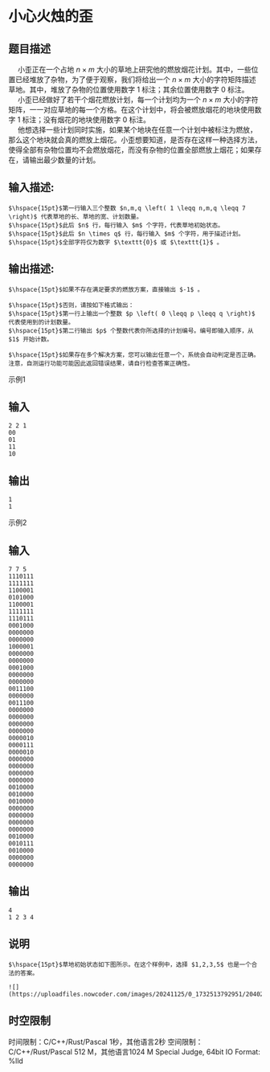 # 小心火烛的歪

## 题目描述

$\hspace{15pt}$小歪正在一个占地 $n \times m$ 大小的草地上研究他的燃放烟花计划。其中，一些位置已经堆放了杂物，为了便于观察，我们将给出一个 $n \times m$ 大小的字符矩阵描述草地。其中，堆放了杂物的位置使用数字 $1$ 标注；其余位置使用数字 $0$ 标注。  
$\hspace{15pt}$小歪已经做好了若干个烟花燃放计划，每一个计划均为一个 $n \times m$ 大小的字符矩阵，一一对应草地的每一个方格。在这个计划中，将会被燃放烟花的地块使用数字 $1$ 标注；没有烟花的地块使用数字 $0$ 标注。  
$\hspace{15pt}$他想选择一些计划同时实施，如果某个地块在任意一个计划中被标注为燃放，那么这个地块就会真的燃放上烟花。小歪想要知道，是否存在这样一种选择方法，使得全部有杂物位置均不会燃放烟花，而没有杂物的位置全部燃放上烟花；如果存在，请输出最少数量的计划。

## 输入描述:
    
    
    $\hspace{15pt}$第一行输入三个整数 $n,m,q \left( 1 \leqq n,m,q \leqq 7 \right)$ 代表草地的长、草地的宽、计划数量。  
    $\hspace{15pt}$此后 $n$ 行，每行输入 $m$ 个字符，代表草地初始状态。  
    $\hspace{15pt}$此后 $n \times q$ 行，每行输入 $m$ 个字符，用于描述计划。  
    $\hspace{15pt}$全部字符仅为数字 $\texttt{0}$ 或 $\texttt{1}$ 。

## 输出描述:
    
    
    $\hspace{15pt}$如果不存在满足要求的燃放方案，直接输出 $-1$ 。  
      
    $\hspace{15pt}$否则，请按如下格式输出：  
    $\hspace{15pt}$第一行上输出一个整数 $p \left( 0 \leqq p \leqq q \right)$ 代表使用到的计划数量。  
    $\hspace{15pt}$第二行输出 $p$ 个整数代表你所选择的计划编号。编号即输入顺序，从 $1$ 开始计数。  
      
    $\hspace{15pt}$如果存在多个解决方案，您可以输出任意一个，系统会自动判定是否正确。注意，自测运行功能可能因此返回错误结果，请自行检查答案正确性。

示例1 

## 输入
    
    
    2 2 1
    00
    01
    11
    10

## 输出
    
    
    1
    1

示例2 

## 输入
    
    
    7 7 5
    1110111
    1111111
    1100001
    0101000
    1100001
    1111111
    1110111
    0001000
    0000000
    0000000
    1000001
    0000000
    0000000
    0001000
    0000000
    0000000
    0011100
    0000000
    0011100
    0000000
    0000000
    0000000
    0000000
    0000010
    0000111
    0000010
    0000000
    0000000
    0000000
    0000000
    0010000
    0010000
    0010000
    0000000
    0000000
    0000000
    0000000
    0010000
    0010111
    0010000
    0000000
    0000000

## 输出
    
    
    4
    1 2 3 4

## 说明
    
    
    $\hspace{15pt}$草地初始状态如下图所示。在这个样例中，选择 $1,2,3,5$ 也是一个合法的答案。
    
    ![](https://uploadfiles.nowcoder.com/images/20241125/0_1732513792951/20402A8889C9AF147476C63CBBA7940D)  
    


## 时空限制

时间限制：C/C++/Rust/Pascal 1秒，其他语言2秒
空间限制：C/C++/Rust/Pascal 512 M，其他语言1024 M
Special Judge, 64bit IO Format: %lld